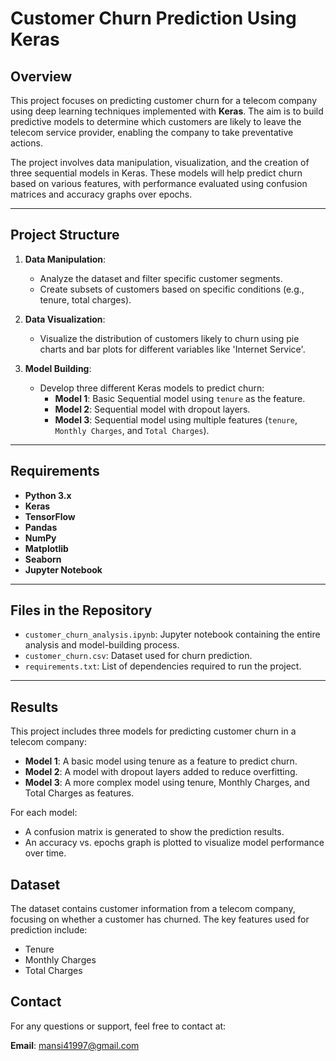 # Customer Churn Prediction Using Keras

## Overview

This project focuses on predicting customer churn for a telecom company using deep learning techniques implemented with **Keras**. The aim is to build predictive models to determine which customers are likely to leave the telecom service provider, enabling the company to take preventative actions.

The project involves data manipulation, visualization, and the creation of three sequential models in Keras. These models will help predict churn based on various features, with performance evaluated using confusion matrices and accuracy graphs over epochs.

---

## Project Structure

1. **Data Manipulation**: 
   - Analyze the dataset and filter specific customer segments.
   - Create subsets of customers based on specific conditions (e.g., tenure, total charges).
  
2. **Data Visualization**: 
   - Visualize the distribution of customers likely to churn using pie charts and bar plots for different variables like 'Internet Service'.

3. **Model Building**: 
   - Develop three different Keras models to predict churn:
     - **Model 1**: Basic Sequential model using `tenure` as the feature.
     - **Model 2**: Sequential model with dropout layers.
     - **Model 3**: Sequential model using multiple features (`tenure`, `Monthly Charges`, and `Total Charges`).

---

## Requirements

- **Python 3.x**
- **Keras**
- **TensorFlow**
- **Pandas**
- **NumPy**
- **Matplotlib**
- **Seaborn**
- **Jupyter Notebook**

---

## Files in the Repository

- `customer_churn_analysis.ipynb`: Jupyter notebook containing the entire analysis and model-building process.
- `customer_churn.csv`: Dataset used for churn prediction.
- `requirements.txt`: List of dependencies required to run the project.

---

## Results

This project includes three models for predicting customer churn in a telecom company:

- **Model 1**: A basic model using tenure as a feature to predict churn.
- **Model 2**: A model with dropout layers added to reduce overfitting.
- **Model 3**: A more complex model using tenure, Monthly Charges, and Total Charges as features.

For each model:
- A confusion matrix is generated to show the prediction results.
- An accuracy vs. epochs graph is plotted to visualize model performance over time.

## Dataset

The dataset contains customer information from a telecom company, focusing on whether a customer has churned. The key features used for prediction include:
- Tenure
- Monthly Charges
- Total Charges

## Contact

For any questions or support, feel free to contact at:

**Email**: [mansi41997@gmail.com](mailto:mansi41997@gmail.com)

